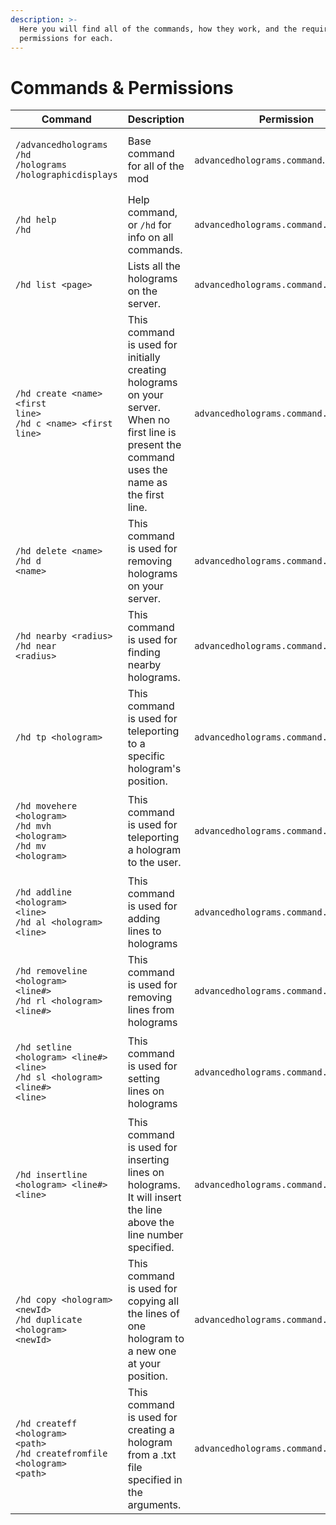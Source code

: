 ```yaml
---
description: >-
  Here you will find all of the commands, how they work, and the required
  permissions for each.
---
```


# Commands & Permissions

| Command                                                                                                                                 | Description                                                                                                                                      | Permission                             |
|-----------------------------------------------------------------------------------------------------------------------------------------| ------------------------------------------------------------------------------------------------------------------------------------------------ | -------------------------------------- |
| <p><code>/advancedholograms</code><br/><code>/hd</code><br/><code>/holograms</code><br/><code>/holographicdisplays</code></br></p>         | Base command for all of the mod                                                                                                                  | `advancedholograms.command`.           |
| <p><code>/hd help</code><br/><code>/hd</code></br></p>                                                                                        | Help command, or `/hd` for info on all commands.                                                                                                 | `advancedholograms.command.help`       |
| `/hd list <page>`                                                                                                                       | Lists all the holograms on the server.                                                                                                           | `advancedholograms.command.list`       |
| <p><code>/hd create &#x3C;name> &#x3C;first line></code><br/><code>/hd c &#x3C;name> &#x3C;first line></code></br></p>                        | This command is used for initially creating holograms on your server. When no first line is present the command uses the name as the first line. | `advancedholograms.command.create`     |
| <p><code>/hd delete &#x3C;name></code><br/><code>/hd d &#x3C;name></code></br></p>                                                            | This command is used for removing holograms on your server.                                                                                      | `advancedholograms.command.delete`     |
| <p><code>/hd nearby &#x3C;radius></code><br/><code>/hd near &#x3C;radius></code></br></p>                                                     | This command is used for finding nearby holograms.                                                                                               | `advancedholograms.command.nearby`     |
| `/hd tp <hologram>`                                                                                                                     | This command is used for teleporting to a specific hologram's position.                                                                          | `advancedholograms.command.teleport`   |
| <p><code>/hd movehere &#x3C;hologram></code><br/><code>/hd mvh &#x3C;hologram></code><br/><code>/hd mv &#x3C;hologram></code></br></p>         | This command is used for teleporting a hologram to the user.                                                                                     | `advancedholograms.command.movehere`   |
| <p><code>/hd addline &#x3C;hologram> &#x3C;line></code><br/><code>/hd al &#x3C;hologram> &#x3C;line></code></br></p>                          | This command is used for adding lines to holograms                                                                                               | `advancedholograms.command.addline`    |
| <p><code>/hd removeline &#x3C;hologram> &#x3C;line#></code><br/><code>/hd rl &#x3C;hologram> &#x3C;line#></code></br></p>                     | This command is used for removing lines from holograms                                                                                           | `advancedholograms.command.removeline` |
| <p><code>/hd setline &#x3C;hologram> &#x3C;line#> &#x3C;line></code><br/><code>/hd sl &#x3C;hologram> &#x3C;line#> &#x3C;line></code></br></p> | This command is used for setting lines on holograms                                                                                              | `advancedholograms.command.setline`    |
| `/hd insertline <hologram> <line#> <line>`                                                                                              | This command is used for inserting lines on holograms. It will insert the line above the line number specified.                                  | `advancedholograms.command.insertline` |
| <p><code>/hd copy &#x3C;hologram> &#x3C;newId></code><br/><code>/hd duplicate &#x3C;hologram> &#x3C;newId></code></br></p>                    | This command is used for copying all the lines of one hologram to a new one at your position.                                                    | `advancedholograms.command.copy`       |
| <p><code>/hd createff &#x3C;hologram> &#x3C;path></code><br/><code>/hd createfromfile &#x3C;hologram> &#x3C;path></code></br></p>             | This command is used for creating a hologram from a .txt file specified in the arguments.                                                        | `advancedholograms.command.file.copy`  |
